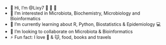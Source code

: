 -  👋 Hi, I’m @Lixy7 🧫 🧬 🔬 
- 👀 I’m interested in Microbiota, Biochemistry, Microbiology and Bioinformatics 
- 🌱 I’m currently learning about R, Python, Biostatistics & Epidemiology 💻 
- 💞️ I’m looking to collaborate on Microbiota & Bioinformatics 
- ⚡ Fun fact: I love 🐶 & 😽, food, books and travels 

<!---
Lixy7/Lixy7 is a ✨ special ✨ repository because its `README.md` (this file) appears on your GitHub profile.
You can click the Preview link to take a look at your changes.
--->
